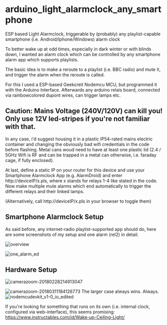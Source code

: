 # arduino_light_alarmclock_any_smartphone
ESP based Light Alarmclock, triggerable by (probably) any playlist-capable smartphone (i.e. Android/Iphone/Windows) alarm clock

To better wake up at odd times, especially in dark winter or with blinds down, I wanted an alarm clock which can be controlled by any smartphone alarm app which supports playlists.

The basic idea is to make a reroute to a playlist (i.e. BBC radio) and mute it, and trigger the alarm when the reroute is called.

For this I used a ESP-based Geekcreit Nodemcu MCU, but programmed it with the Arduino Interface.
Afterwards any arduino relais board, connected via rainbowcolored dupont wires, can trigger lamps etc.

## Caution: Mains Voltage (240V/120V) can kill you! Only use 12V led-stripes if you're not familiar with that.

In any case, i'd suggest housing it in a plastic IP54-rated mains electric container and changing the obviously bad wifi credentials in the code before flashing. Metal cans woud need to have at least one plastic lid (2.4 / 5GHz Wifi is RF and can be trapped in a metal can otherwise, i.e. faraday cage, if fully enclosed).

At last, define a static IP on your router for this device and use your Smartphone Alarmclock App (e.g. AlarmDroid) and enter http://deviceIP/x.pls, where x stands for relays 1-4 like stated in the code. Now make multiple mute alarms which end automatically to trigger the different relays and their linked lamps.

(Alternatively, call http://deviceIP/x.pls in your browser to toggle them)

## Smartphone Alarmclock Setup
As said before, any internet-radio playlist-supported app should do, here are some screenshots of my setup and one alarm (rel2) in detail.

![overview](https://user-images.githubusercontent.com/8376996/43305052-93323978-9176-11e8-8cd3-891a2171ea0a.png)

![one_alarm_ed](https://user-images.githubusercontent.com/8376996/43305051-93151da2-9176-11e8-84dd-5d43aa3b7585.png)

## Hardware Setup

![camerazoom-20180228214913047](https://user-images.githubusercontent.com/8376996/43304308-e1985e9c-9173-11e8-9afc-8e8a4389d6fb.jpg)

![camerazoom-20180311184126773](https://user-images.githubusercontent.com/8376996/43304311-e3d520aa-9173-11e8-8610-78e8fb049efd.jpg)
The larger case always wins. Always.
![nodemcudevkit_v1-0_io_edited](https://user-images.githubusercontent.com/8376996/43304379-2fe046a0-9174-11e8-8d53-1decdfd07fac.png)


If you're looking for something that runs on its own (i.e. internal clock, configured via web-interface), this seems promising: https://www.instructables.com/id/Wake-up-Ceiling-Light/
